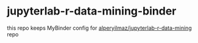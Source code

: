 # jupyterlab-r-data-mining-binder

this repo keeps MyBinder config for [alperyilmaz/jupyterlab-r-data-mining](https://github.com/alperyilmaz/jupyterlab-r-data-mining) repo
